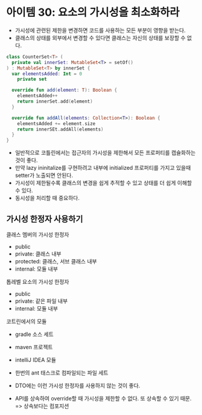 # 아이템 30: 요소의 가시성을 최소화하라

- 가시성에 관련된 제한을 변경하면 코드를 사용하는 모든 부분이 영향을 받는다.
- 클래스의 상태를 외부에서 변경할 수 있다면 클래스는 자신의 상태를 보장할 수 없다.

```kotlin
class CounterSet<T> (
  private val innerSet: MutableSet<T> = setOf()
) : MutableSet<T> by innerSet {
  var elementsAdded: Int = 0
    private set

  override fun add(element: T): Boolean {
    elementsAdded++
    return innerSet.add(element)
  }

  override fun addAll(elements: Collection<T>): Boolean {
    elementsAdded += element.size
    return innerSEt.addAll(elements)
  }
}
```
- 일반적으로 코틀린에서는 접근자의 가시성을 제한해서 모든 프로퍼티를 캡슐화하는 것이 좋다.
- 만약 lazy ininitalize를 구현하려고 내부에 initialized 프로퍼티를 가지고 있을때 setter가 노출되면 안된다.
- 가시성이 제한될수록 클래스의 변경을 쉽게 추적할 수 있고 상태를 더 쉽게 이해할 수 있다.
- 동시성을 처리할 때 중요하다.

## 가시성 한정자 사용하기

클래스 멤버의 가시성 한정자
- public
- private: 클래스 내부
- protected: 클래스, 서브 클래스 내부
- internal: 모듈 내부

톱레벨 요소의 가시성 한정자
- public
- private: 같은 파일 내부
- internal: 모듈 내부

코트린에서의 모듈
- gradle 소스 세트
- maven 프로젝트
- intelliJ IDEA 모듈
- 한번의 ant 태스크로 컴파일되는 파일 세트

- DTO에는 이런 가시성 한정자를 사용하지 않는 것이 좋다.
- API를 상속하여 override할 때 가시성을 제한할 수 없다. 또 상속할 수 있기 때문. => 상속보다는 컴포지션
